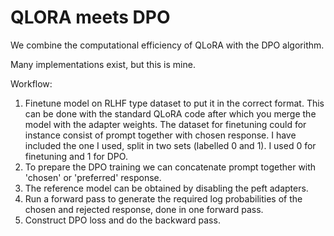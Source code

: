 # QLORA meets DPO

We combine the computational efficiency of QLoRA with the DPO algorithm. 

Many implementations exist, but this is mine. 

Workflow:

1) Finetune model on RLHF type dataset to put it in the correct format. This can be done with the standard QLoRA code after which you merge the model with the adapter weights. The dataset for finetuning could for instance consist of prompt together with chosen response. I have included the one I used, split in two sets (labelled 0 and 1). I used 0 for finetuning and 1 for DPO. 
2) To prepare the DPO training we can concatenate prompt together with 'chosen' or 'preferred' response.
3) The reference model can be obtained by disabling the peft adapters. 
4) Run a forward pass to generate the required log probabilities of the chosen and rejected response, done in one forward pass.
5) Construct DPO loss and do the backward pass.
